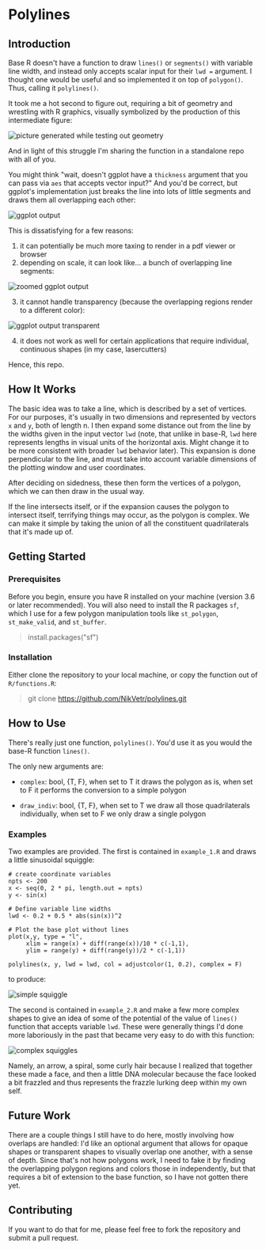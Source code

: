 # Polylines

## Introduction

Base R doesn't have a function to draw `lines()` or `segments()` with variable line width, and instead only accepts scalar input for their `lwd =` argument. I thought one would be useful and so implemented it on top of `polygon()`. Thus, calling it `polylines()`.

It took me a hot second to figure out, requiring a bit of geometry and wrestling with R graphics, visually symbolized by the production of this intermediate figure:

![picture generated while testing out geometry](images/workflow.png)

And in light of this struggle I'm sharing the function in a standalone repo with all of you.

You might think "wait, doesn't ggplot have a `thickness` argument that you can pass via `aes` that accepts vector input?" And you'd be correct, but ggplot's implementation just breaks the line into lots of little segments and draws them all overlapping each other:

![ggplot output](images/ggplot_inkscape.png)

This is dissatisfying for a few reasons:

1. it can potentially be much more taxing to render in a pdf viewer or browser
2. depending on scale, it can look like... a bunch of overlapping line segments:

![zoomed ggplot output](images/ggplot_inkscape_zoom.png)

3. it cannot handle transparency (because the overlapping regions render to a different color):

![ggplot output transparent](images/ggplot_example.svg)

4. it does not work as well for certain applications that require individual, continuous shapes (in my case, lasercutters)

Hence, this repo.

## How It Works

The basic idea was to take a line, which is described by a set of vertices. For our purposes, it's usually in two dimensions and represented by vectors `x` and `y`, both of length n. I then expand some distance out from the line by the widths given in the input vector `lwd` (note, that unlike in base-R, `lwd` here represents lengths in visual units of the horizontal axis. Might change it to be more consistent with broader `lwd` behavior later). This expansion is done perpendicular to the line, and must take into account variable dimensions of the plotting window and user coordinates. 

After deciding on sidedness, these then form the vertices of a polygon, which we can then draw in the usual way.

If the line intersects itself, or if the expansion causes the polygon to intersect itself, terrifying things may occur, as the polygon is complex. We can make it simple by taking the union of all the constituent quadrilaterals that it's made up of.

## Getting Started

### Prerequisites

Before you begin, ensure you have R installed on your machine (version 3.6 or later recommended). You will also need to install the R packages `sf`, which I use for a few polygon manipulation tools like `st_polygon`, `st_make_valid`, and `st_buffer`.

> install.packages("sf")

### Installation

Either clone the repository to your local machine, or copy the function out of `R/functions.R`:

> git clone https://github.com/NikVetr/polylines.git

## How to Use

There's really just one function, `polylines()`. You'd use it as you would the base-R function `lines()`.

The only new arguments are:

- `complex`: bool, {T, F}, when set to T it draws the polygon as is, when set to F it performs the conversion to a simple polygon

- `draw_indiv`: bool, {T, F}, when set to T we draw all those quadrilaterals individually, when set to F we only draw a single polygon

### Examples

Two examples are provided. The first is contained in `example_1.R` and draws a little sinusoidal squiggle:

```
# create coordinate variables
npts <- 200
x <- seq(0, 2 * pi, length.out = npts)
y <- sin(x)

# Define variable line widths
lwd <- 0.2 + 0.5 * abs(sin(x))^2

# Plot the base plot without lines
plot(x,y, type = "l", 
     xlim = range(x) + diff(range(x))/10 * c(-1,1), 
     ylim = range(y) + diff(range(y))/2 * c(-1,1))

polylines(x, y, lwd = lwd, col = adjustcolor(1, 0.2), complex = F)
```

to produce:

![simple squiggle](images/polylines_example_1.svg)

The second is contained in `example_2.R` and make a few more complex shapes to give an idea of some of the potential of the value of `lines()` function that accepts variable `lwd`. These were generally things I'd done more laboriously in the past that became very easy to do with this function:

![complex squiggles](images/polylines_example_2.svg)

Namely, an arrow, a spiral, some curly hair because I realized that together these made a face, and then a little DNA molecular because the face looked a bit frazzled and thus represents the frazzle lurking deep within my own self.

## Future Work

There are a couple things I still have to do here, mostly involving how overlaps are handled: I'd like an optional argument that allows for opaque shapes or transparent shapes to visually overlap one another, with a sense of depth. Since that's not how polygons work, I need to fake it by finding the overlapping polygon regions and colors those in independently, but that requires a bit of extension to the base function, so I have not gotten there yet.

## Contributing

If you want to do that for me, please feel free to fork the repository and submit a pull request.
